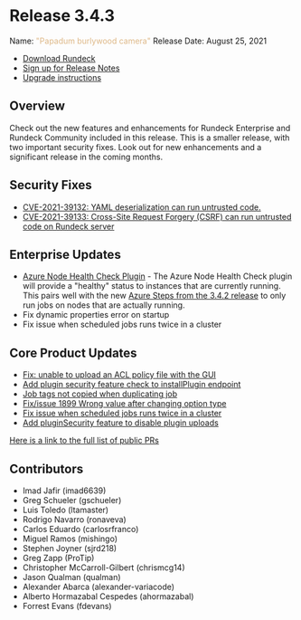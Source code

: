 # Release 3.4.3

Name: <span style="color: burlywood"><span class="glyphicon glyphicon-camera"></span> "Papadum burlywood camera"</span>
Release Date: August 25, 2021

- [Download Rundeck](https://download.rundeck.com/)
- [Sign up for Release Notes](https://www.rundeck.com/release-notes-signup)
- [Upgrade instructions](/upgrading/)

## Overview

Check out the new features and enhancements for Rundeck Enterprise and Rundeck Community included in this release. This is a smaller release, with two important security fixes. Look out for new enhancements and a significant release in the coming months.

## Security Fixes

* [CVE-2021-39132: YAML deserialization can run untrusted code.](/history/cves/CVE-2021-39132.md)
* [CVE-2021-39133: Cross-Site Request Forgery (CSRF) can run untrusted code on Rundeck server](/history/cves/CVE-2021-39133.md)


## Enterprise Updates

* [Azure Node Health Check Plugin](/manual/healthcheckplugins/azure-healthcheck.md) - The Azure Node Health Check plugin will provide a "healthy" status to instances that are currently running.  This pairs well with the new [Azure Steps from the 3.4.2 release](/history/3_4_x/version-3.4.2.md) to only run jobs on nodes that are actually running.
* Fix dynamic properties error on startup
* Fix issue when scheduled jobs runs twice in a cluster


## Core Product Updates

* [Fix: unable to upload an ACL policy file with the GUI](https://github.com/rundeck/rundeck/pull/7220)
* [Add plugin security feature check to installPlugin endpoint](https://github.com/rundeck/rundeck/pull/7213)
* [Job tags not copied when duplicating job ](https://github.com/rundeck/rundeck/pull/7205)
* [Fix/issue 1899 Wrong value after changing option type](https://github.com/rundeck/rundeck/pull/7201)
* [Fix issue when scheduled jobs runs twice in a cluster](https://github.com/rundeck/rundeck/pull/7192)
* [Add pluginSecurity feature to disable plugin uploads](https://github.com/rundeck/rundeck/pull/7185)



[Here is a link to the full list of public PRs](https://github.com/rundeck/rundeck/pulls?q=is%3Apr+milestone%3A3.4.3+is%3Aclosed)

## Contributors

* Imad Jafir (imad6639)
* Greg Schueler (gschueler)
* Luis Toledo (ltamaster)
* Rodrigo Navarro (ronaveva)
* Carlos Eduardo (carlosrfranco)
* Miguel Ramos (mishingo)
* Stephen Joyner (sjrd218)
* Greg Zapp (ProTip)
* Christopher McCarroll-Gilbert (chrismcg14)
* Jason Qualman (qualman)
* Alexander Abarca (alexander-variacode)
* Alberto Hormazabal Cespedes (ahormazabal)
* Forrest Evans (fdevans)

